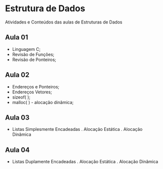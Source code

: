 # Estrutura de Dados

Atividades e Conteúdos das aulas de Estruturas de Dados

## Aula 01

- Linguagem C;
- Revisão de Funções;
- Revisão de Ponteiros;

## Aula 02

- Endereços e Ponteiros;
- Endereços Vetores;
- sizeof( );
- malloc( ) - alocação dinâmica;

## Aula 03

- Listas Simplesmente Encadeadas
 . Alocação Estática
 . Alocação Dinâmica

## Aula 04

- Listas Duplamente Encadeadas
 . Alocação Estática
 . Alocação Dinâmica
